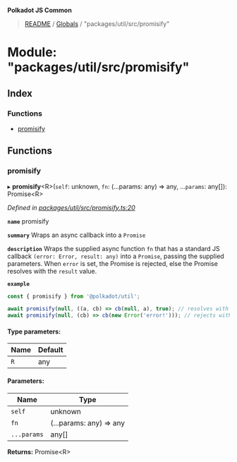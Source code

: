 **Polkadot JS Common**

> [README](../README.md) / [Globals](../globals.md) / "packages/util/src/promisify"

# Module: "packages/util/src/promisify"

## Index

### Functions

* [promisify](_packages_util_src_promisify_.md#promisify)

## Functions

### promisify

▸ **promisify**\<R>(`self`: unknown, `fn`: (...params: any) => any, ...`params`: any[]): Promise\<R>

*Defined in [packages/util/src/promisify.ts:20](https://github.com/polkadot-js/common/blob/dd1220ac/packages/util/src/promisify.ts#L20)*

**`name`** promisify

**`summary`** Wraps an async callback into a `Promise`

**`description`** 
Wraps the supplied async function `fn` that has a standard JS callback `(error: Error, result: any)` into a `Promise`, passing the supplied parameters. When `error` is set, the Promise is rejected, else the Promise resolves with the `result` value.

**`example`** 
<BR>

```javascript
const { promisify } from '@polkadot/util';

await promisify(null, ((a, cb) => cb(null, a), true); // resolves with `true`
await promisify(null, (cb) => cb(new Error('error!'))); // rejects with `error!`
```

#### Type parameters:

Name | Default |
------ | ------ |
`R` | any |

#### Parameters:

Name | Type |
------ | ------ |
`self` | unknown |
`fn` | (...params: any) => any |
`...params` | any[] |

**Returns:** Promise\<R>
